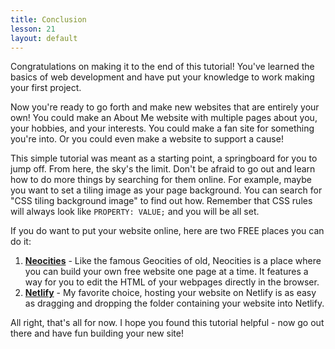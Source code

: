 ```yaml
---
title: Conclusion
lesson: 21
layout: default
---
```


Congratulations on making it to the end of this tutorial! You've learned the basics of web development and have put your knowledge to work making your first project. 

Now you're ready to go forth and make new websites that are entirely your own! You could make an About Me website with multiple pages about you, your hobbies, and your interests. You could make a fan site for something you're into. Or you could even make a website to support a cause!

This simple tutorial was meant as a starting point, a springboard for you to jump off. From here, the sky's the limit. Don't be afraid to go out and learn how to do more things by searching for them online. For example, maybe you want to set a tiling image as your page background. You can search for "CSS tiling background image" to find out how. Remember that CSS rules will always look like `PROPERTY: VALUE;` and you will be all set. 

If you do want to put your website online, here are two FREE places you can do it: 

1. **[Neocities](https://neocities.org/)** - Like the famous Geocities of old, Neocities is a place where you can build your own free website one page at a time. It features a way for you to edit the HTML of your webpages directly in the browser. 
2. **[Netlify](https://www.netlify.com/)** - My favorite choice, hosting your website on Netlify is as easy as dragging and dropping the folder containing your website into Netlify. 

All right, that's all for now. I hope you found this tutorial helpful - now go out there and have fun building your new site!
